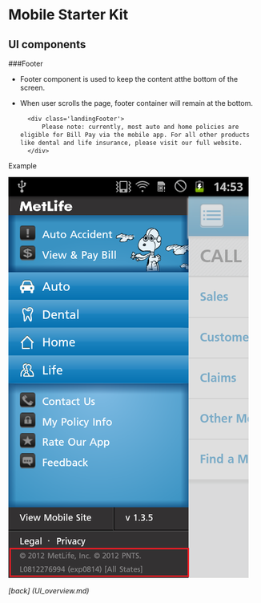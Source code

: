 Mobile Starter Kit
================================

UI components
--------------------------------

###Footer

* Footer component is used to keep the content atthe bottom of the screen.  
* When user scrolls the page, footer container will remain at the bottom.

		<div class='landingFooter'>
			Please note: currently, most auto and home policies are eligible for Bill Pay via the mobile app. For all other products like dental and life insurance, please visit our full website. 
		</div>
		


Example


![alt text][footer]

[footer]: ../screenshots/traylistFooter.png "demo"


*[back] (UI_overview.md)*  

